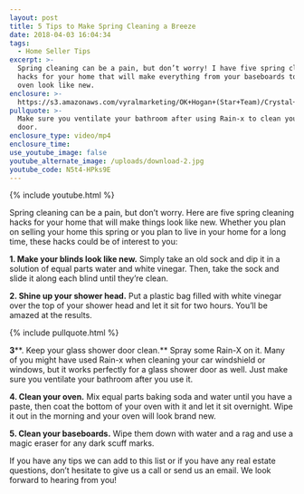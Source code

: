 ```yaml
---
layout: post
title: 5 Tips to Make Spring Cleaning a Breeze
date: 2018-04-03 16:04:34
tags:
  - Home Seller Tips
excerpt: >-
  Spring cleaning can be a pain, but don’t worry! I have five spring cleaning
  hacks for your home that will make everything from your baseboards to your
  oven look like new.
enclosure: >-
  https://s3.amazonaws.com/vyralmarketing/OK+Hogan+(Star+Team)/Crystal+Coast+Real+Estate-+Spring+Cleaning+Hacks.mp4
pullquote: >-
  Make sure you ventilate your bathroom after using Rain-x to clean your shower
  door.
enclosure_type: video/mp4
enclosure_time:
use_youtube_image: false
youtube_alternate_image: /uploads/download-2.jpg
youtube_code: N5t4-HPks9E
---
```


{% include youtube.html %}

Spring cleaning can be a pain, but don’t worry. Here are five spring cleaning hacks for your home that will make things look like new. Whether you plan on selling your home this spring or you plan to live in your home for a long time, these hacks could be of interest to you:

**1. Make your blinds look like new.** Simply take an old sock and dip it in a solution of equal parts water and white vinegar. Then, take the sock and slide it along each blind until they’re clean.

**2. Shine up your shower head.** Put a plastic bag filled with white vinegar over the top of your shower head and let it sit for two hours. You’ll be amazed at the results.

{% include pullquote.html %}

**3****. Keep your glass shower door clean.** Spray some Rain-X on it. Many of you might have used Rain-x when cleaning your car windshield or windows, but it works perfectly for a glass shower door as well. Just make sure you ventilate your bathroom after you use it.

**4. Clean your oven.** Mix equal parts baking soda and water until you have a paste, then coat the bottom of your oven with it and let it sit overnight. Wipe it out in the morning and your oven will look brand new.

**5. Clean your baseboards.** Wipe them down with water and a rag and use a magic eraser for any dark scuff marks.

If you have any tips we can add to this list or if you have any real estate questions, don’t hesitate to give us a call or send us an email. We look forward to hearing from you!&nbsp;